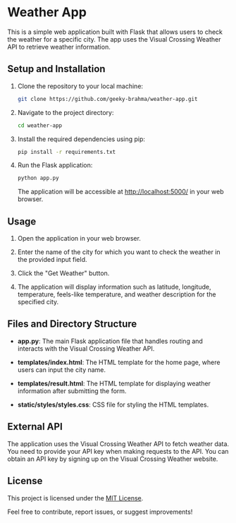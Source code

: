 # Weather App

This is a simple web application built with Flask that allows users to check the weather for a specific city. The app uses the Visual Crossing Weather API to retrieve weather information.

## Setup and Installation

1. Clone the repository to your local machine:

   ```bash
   git clone https://github.com/geeky-brahma/weather-app.git
   ```

2. Navigate to the project directory:

   ```bash
   cd weather-app
   ```

3. Install the required dependencies using pip:

   ```bash
   pip install -r requirements.txt
   ```

4. Run the Flask application:

   ```bash
   python app.py
   ```

   The application will be accessible at [http://localhost:5000/](http://localhost:5000/) in your web browser.

## Usage

1. Open the application in your web browser.

2. Enter the name of the city for which you want to check the weather in the provided input field.

3. Click the "Get Weather" button.

4. The application will display information such as latitude, longitude, temperature, feels-like temperature, and weather description for the specified city.

## Files and Directory Structure

- **app.py**: The main Flask application file that handles routing and interacts with the Visual Crossing Weather API.

- **templates/index.html**: The HTML template for the home page, where users can input the city name.

- **templates/result.html**: The HTML template for displaying weather information after submitting the form.

- **static/styles/styles.css**: CSS file for styling the HTML templates.

## External API

The application uses the Visual Crossing Weather API to fetch weather data. You need to provide your API key when making requests to the API. You can obtain an API key by signing up on the Visual Crossing Weather website.

## License

This project is licensed under the [MIT License](LICENSE).

Feel free to contribute, report issues, or suggest improvements!
